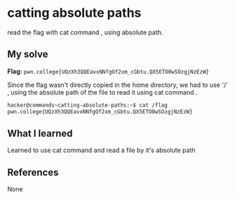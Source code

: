 # catting absolute paths
read the flag with cat command , using absolute path. 

## My solve
**Flag:** `pwn.college{UQzXh3QQEavxNNfgOf2xm_cGbtu.QX5ETO0wSOzgjNzEzW}`

Since the flag wasn't directly copied in the home directory, we had to use '/' , using the absolute path of the file to read it using cat command .
 ```bash
hacker@commands~catting-absolute-paths:~$ cat /flag
pwn.college{UQzXh3QQEavxNNfgOf2xm_cGbtu.QX5ETO0wSOzgjNzEzW}
```

## What I learned
Learned to use cat command and read a file by it's absolute path

## References 
None
